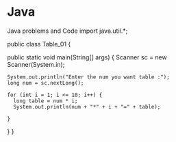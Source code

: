 # Java
Java problems and Code
import java.util.*;

public class Table_01 {

  public static void main(String[] args) {
    Scanner sc = new Scanner(System.in);

    System.out.println("Enter the num you want table :");
    long num = sc.nextLong();

    for (int i = 1; i <= 10; i++) {
      long table = num * i;
      System.out.println(num + "*" + i + "=" + table);

    }

  }
}


